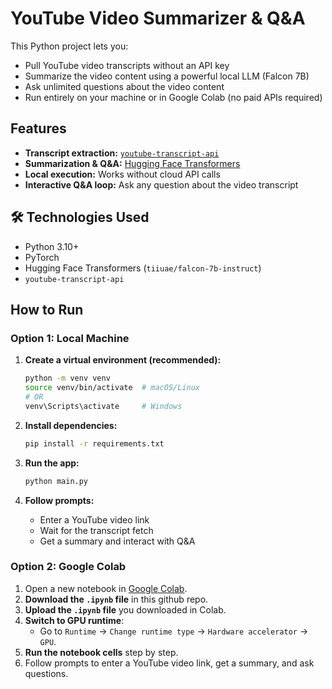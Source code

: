 # YouTube Video Summarizer & Q&A

This Python project lets you:

- Pull YouTube video transcripts without an API key
- Summarize the video content using a powerful local LLM (Falcon 7B)
- Ask unlimited questions about the video content
- Run entirely on your machine or in Google Colab (no paid APIs required)

## Features

- **Transcript extraction:** [`youtube-transcript-api`](https://pypi.org/project/youtube-transcript-api/)
- **Summarization & Q&A:** [Hugging Face Transformers](https://huggingface.co/tiiuae/falcon-7b-instruct)
- **Local execution:** Works without cloud API calls
- **Interactive Q&A loop:** Ask any question about the video transcript

## 🛠 Technologies Used

- Python 3.10+
- PyTorch
- Hugging Face Transformers (`tiiuae/falcon-7b-instruct`)
- `youtube-transcript-api`

## How to Run

### **Option 1: Local Machine**

1. **Create a virtual environment (recommended):**
    ```bash
    python -m venv venv
    source venv/bin/activate  # macOS/Linux
    # OR
    venv\Scripts\activate     # Windows
    ```

2. **Install dependencies:**
    ```bash
    pip install -r requirements.txt
    ```

3. **Run the app:**
    ```bash
    python main.py
    ```

4. **Follow prompts:**
   - Enter a YouTube video link
   - Wait for the transcript fetch
   - Get a summary and interact with Q&A

### **Option 2: Google Colab**

1. Open a new notebook in [Google Colab](https://colab.research.google.com/).
2. **Download the `.ipynb` file** in this github repo. 
2. **Upload the `.ipynb` file** you downloaded in Colab. 
3. **Switch to GPU runtime**:
    - Go to `Runtime` → `Change runtime type` → `Hardware accelerator` → `GPU`.
4. **Run the notebook cells** step by step.
5. Follow prompts to enter a YouTube video link, get a summary, and ask questions.